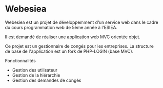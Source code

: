 Webesiea
=========

Webesiea est un projet de développemment d'un service web dans le cadre du cours programmation web de 5ème année à l'ESIEA. 

Il est demandé de réaliser une application web MVC orientée objet.

Ce projet est un gestionnaire de congés pour les entreprises. La structure de base de l'application est un fork de PHP-LOGIN (base MVC).

Fonctionnalités
  - Gestion des utilisateur
  - Gestion de la hiérarchie
  - Gestion des demandes de congés